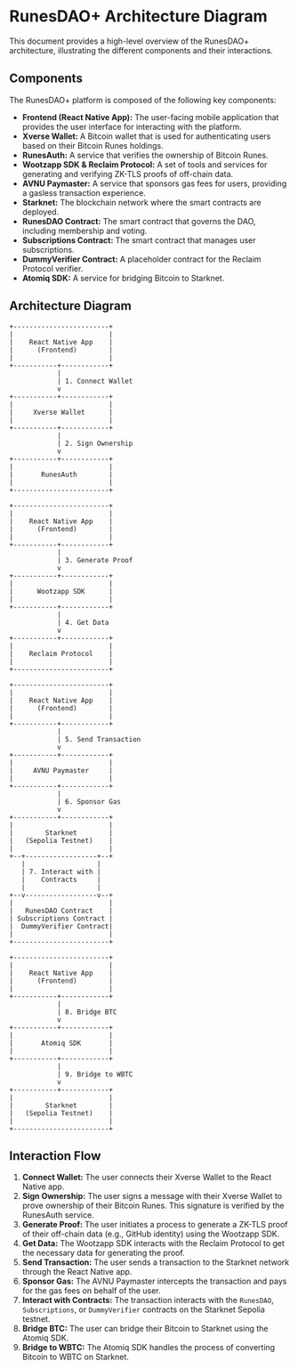 # RunesDAO+ Architecture Diagram

This document provides a high-level overview of the RunesDAO+ architecture, illustrating the different components and their interactions.

## Components

The RunesDAO+ platform is composed of the following key components:

*   **Frontend (React Native App):** The user-facing mobile application that provides the user interface for interacting with the platform.
*   **Xverse Wallet:** A Bitcoin wallet that is used for authenticating users based on their Bitcoin Runes holdings.
*   **RunesAuth:** A service that verifies the ownership of Bitcoin Runes.
*   **Wootzapp SDK & Reclaim Protocol:** A set of tools and services for generating and verifying ZK-TLS proofs of off-chain data.
*   **AVNU Paymaster:** A service that sponsors gas fees for users, providing a gasless transaction experience.
*   **Starknet:** The blockchain network where the smart contracts are deployed.
*   **RunesDAO Contract:** The smart contract that governs the DAO, including membership and voting.
*   **Subscriptions Contract:** The smart contract that manages user subscriptions.
*   **DummyVerifier Contract:** A placeholder contract for the Reclaim Protocol verifier.
*   **Atomiq SDK:** A service for bridging Bitcoin to Starknet.

## Architecture Diagram

```
+------------------------+
|                        |
|    React Native App    |
|      (Frontend)        |
|                        |
+-----------+------------+
            |
            | 1. Connect Wallet
            v
+-----------+------------+
|                        |
|     Xverse Wallet      |
|                        |
+-----------+------------+
            |
            | 2. Sign Ownership
            v
+-----------+------------+
|                        |
|       RunesAuth        |
|                        |
+------------------------+

+------------------------+
|                        |
|    React Native App    |
|      (Frontend)        |
|                        |
+-----------+------------+
            |
            | 3. Generate Proof
            v
+-----------+------------+
|                        |
|      Wootzapp SDK      |
|                        |
+-----------+------------+
            |
            | 4. Get Data
            v
+-----------+------------+
|                        |
|    Reclaim Protocol    |
|                        |
+------------------------+

+------------------------+
|                        |
|    React Native App    |
|      (Frontend)        |
|                        |
+-----------+------------+
            |
            | 5. Send Transaction
            v
+-----------+------------+
|                        |
|     AVNU Paymaster     |
|                        |
+-----------+------------+
            |
            | 6. Sponsor Gas
            v
+-----------+------------+
|                        |
|        Starknet        |
|   (Sepolia Testnet)    |
|                        |
+--+------------------+--+
   |                  |
   | 7. Interact with |
   |    Contracts     |
   |                  |
+--v------------------v--+
|                        |
|   RunesDAO Contract    |
| Subscriptions Contract |
|  DummyVerifier Contract|
|                        |
+------------------------+

+------------------------+
|                        |
|    React Native App    |
|      (Frontend)        |
|                        |
+-----------+------------+
            |
            | 8. Bridge BTC
            v
+-----------+------------+
|                        |
|       Atomiq SDK       |
|                        |
+-----------+------------+
            |
            | 9. Bridge to WBTC
            v
+-----------+------------+
|                        |
|        Starknet        |
|   (Sepolia Testnet)    |
|                        |
+------------------------+
```

## Interaction Flow

1.  **Connect Wallet:** The user connects their Xverse Wallet to the React Native app.
2.  **Sign Ownership:** The user signs a message with their Xverse Wallet to prove ownership of their Bitcoin Runes. This signature is verified by the RunesAuth service.
3.  **Generate Proof:** The user initiates a process to generate a ZK-TLS proof of their off-chain data (e.g., GitHub identity) using the Wootzapp SDK.
4.  **Get Data:** The Wootzapp SDK interacts with the Reclaim Protocol to get the necessary data for generating the proof.
5.  **Send Transaction:** The user sends a transaction to the Starknet network through the React Native app.
6.  **Sponsor Gas:** The AVNU Paymaster intercepts the transaction and pays for the gas fees on behalf of the user.
7.  **Interact with Contracts:** The transaction interacts with the `RunesDAO`, `Subscriptions`, or `DummyVerifier` contracts on the Starknet Sepolia testnet.
8.  **Bridge BTC:** The user can bridge their Bitcoin to Starknet using the Atomiq SDK.
9.  **Bridge to WBTC:** The Atomiq SDK handles the process of converting Bitcoin to WBTC on Starknet.
